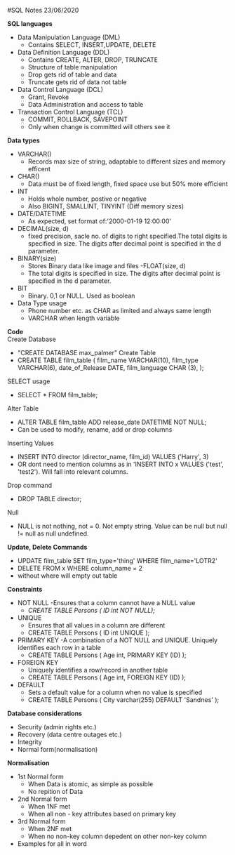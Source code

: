 #SQL Notes 23/06/2020

****SQL languages****
- Data Manipulation Language (DML)
    - Contains SELECT, INSERT,UPDATE, DELETE
- Data Definition Language (DDL)
    - Contains CREATE, ALTER, DROP, TRUNCATE
    - Structure of table manipulation
    - Drop gets rid of table and data
    - Truncate gets rid of data not table
- Data Control Language (DCL)
    - Grant, Revoke
    - Data Administration and access to table
- Transaction Control Language (TCL)
    - COMMIT, ROLLBACK, SAVEPOINT
    - Only when change is committed will others see it

**Data types**
- VARCHAR()
    - Records max size of string, adaptable to different sizes and memory efficent
- CHAR()
    - Data must be of fixed length, fixed space use but 50% more efficient
- INT
    - Holds whole number, postive or negative
    - Also BIGINT, SMALLINT, TINYINT (Diff memory sizes)
- DATE/DATETIME
    - As expected, set format of:'2000-01-19 12:00:00'
 - DECIMAL(size, d)
    - fixed precision, sacle no. of digits to right specified.The total digits is specified in size. The digits after decimal point is specified in the d parameter.
 - BINARY(size)
    - Stores Binary data like image and files 
 -FLOAT(size, d)
    - The total digits is specified in size. The digits after decimal point is specified in the d parameter.
- BIT
    - Binary. 0,1 or NULL. Used as boolean
 - Data Type usage
    - Phone number etc. as CHAR as limited and always same length
    - VARCHAR when length variable  
    
**Code**   
Create Database
- "CREATE DATABASE max_palmer"
Create Table
- CREATE TABLE film_table
(
    film_name VARCHAR(10),
    film_type VARCHAR(6),
    date_of_Release DATE,
    film_language CHAR (3),
);

SELECT usage
- SELECT * FROM film_table;

Alter Table
- ALTER TABLE film_table
ADD release_date DATETIME NOT NULL;
- Can be used to modify, rename, add or drop columns

Inserting Values
- INSERT INTO director
(director_name, film_id)
VALUES
('Harry', 3)
- OR dont need to mention columns as in 'INSERT INTO x VALUES ('test', 'test2'). Will fall into relevant columns.


Drop command
- DROP TABLE director;

Null
- NULL is not nothing, not = 0. Not empty string. Value can be null but null != null as null undefined. 

**Update, Delete Commands**
- UPDATE film_table SET film_type='thing' WHERE film_name='LOTR2'
- DELETE FROM x WHERE column_name = 2
- without where will empty out table

**Constraints**
- NOT NULL
    -Ensures that a column cannot have a NULL value
    - _CREATE TABLE Persons (
    ID int NOT NULL);_
- UNIQUE
    - Ensures that all values in a column are different
    - CREATE TABLE Persons (
    ID int UNIQUE
    );
 - PRIMARY KEY
    -A combination of a NOT NULL and UNIQUE. Uniquely identifies each row in a table
    - CREATE TABLE Persons (
    Age int,
    PRIMARY KEY (ID)
    ); 
- FOREIGN KEY
    - Uniquely identifies a row/record in another table
    - CREATE TABLE Persons (
    Age int,
    FOREIGN KEY (ID)
    ); 
- DEFAULT
    - Sets a default value for a column when no value is specified
    - CREATE TABLE Persons (
    City varchar(255) DEFAULT 'Sandnes'
    ); 

**Database considerations**
- Security (admin rights etc.)
- Recovery (data centre outages etc.)
- Integrity
- Normal form(normalisation)

**Normalisation**
- 1st Normal form
    - When Data is atomic, as simple as possible
    - No repition of Data
- 2nd Normal form
    - When 1NF met
    - When all non - key attributes based on primary key
- 3rd Normal form
    - When 2NF met
    - When no non-key column depedent on other non-key column
- Examples for all in word
    
